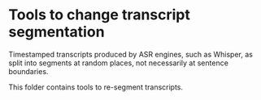 # Tools to change transcript segmentation
Timestamped transcripts produced by ASR engines, such as Whisper, as split into segments at random places, not necessarily at sentence boundaries.

This folder contains tools to re-segment transcripts.